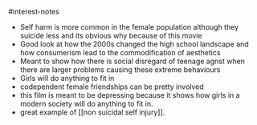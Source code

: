#interest-notes 
- Self harm is more common in the female population although they suicide less and its obvious why because of this movie
- Good look at how the 2000s changed the high school landscape and how consumerism lead to the commodification of aesthetics
- Meant to show how there is social disregard of teenage agnst when there are larger problems causing these extreme behaviours 
- Girls will do anything to fit in
- codependent female friendships can be pretty involved
- this film is meant to be depressing because it shows how girls in a modern society will do anything to fit in. 
- great example of [[non suicidal self injury]].